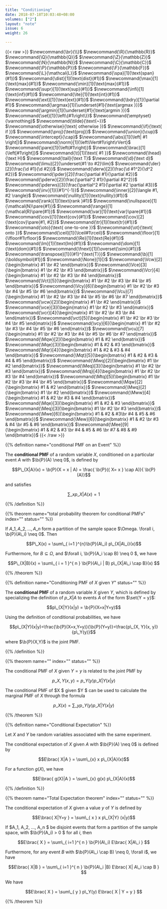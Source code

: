 ```yaml
---
title: "Conditioning"
date: 2018-07-18T10:03:48+08:00
volumes: ["2"]
layout: "note"
issue: 6
weight: 26

---
```


<!--more-->

<div class="latex-macros">
  {{< raw >}}
    $\newcommand{\br}{\\}$
    $\newcommand{\R}{\mathbb{R}}$
    $\newcommand{\Q}{\mathbb{Q}}$
    $\newcommand{\Z}{\mathbb{Z}}$
    $\newcommand{\N}{\mathbb{N}}$
    $\newcommand{\C}{\mathbb{C}}$
    $\newcommand{\P}{\mathbb{P}}$
    $\newcommand{\F}{\mathbb{F}}$
    $\newcommand{\L}{\mathcal{L}}$
    $\newcommand{\spa}[1]{\text{span}(#1)}$
    $\newcommand{\dist}[1]{\text{dist}(#1)}$
    $\newcommand{\max}[1]{\text{max}(#1)}$
    $\newcommand{\min}[1]{\text{max}(#1)}$
    $\newcommand{\supr}[1]{\text{sup}(#1)}$
    $\newcommand{\infi}[1]{\text{inf}(#1)}$
    $\newcommand{\ite}[1]{\text{int}(#1)}$
    $\newcommand{\ext}[1]{\text{ext}(#1)}$
    $\newcommand{\bdry}[1]{\partial #1}$
    $\newcommand{\argmax}[1]{\underset{#1}{\text{argmax }}}$
    $\newcommand{\argmin}[1]{\underset{#1}{\text{argmin }}}$
    $\newcommand{\set}[1]{\left\{#1\right\}}$
    $\newcommand{\emptyset}{\varnothing}$
    $\newcommand{\tilde}{\text{~}}$
    $\newcommand{\otherwise}{\text{ otherwise }}$
    $\newcommand{\if}{\text{ if }}$
    $\newcommand{\proj}{\text{proj}}$
    $\newcommand{\union}{\cup}$
    $\newcommand{\intercept}{\cap}$
    $\newcommand{\abs}[1]{\left| #1 \right|}$
    $\newcommand{\norm}[1]{\left\lVert#1\right\rVert}$
    $\newcommand{\pare}[1]{\left(#1\right)}$
    $\newcommand{\brac}[1]{\left[#1\right]}$
    $\newcommand{\t}[1]{\text{ #1 }}$
    $\newcommand{\head}{\text H}$
    $\newcommand{\tail}{\text T}$
    $\newcommand{\d}{\text d}$
    $\newcommand{\limu}[2]{\underset{#1 \to #2}\lim}$
    $\newcommand{\der}[2]{\frac{\d #1}{\d #2}}$
    $\newcommand{\derw}[2]{\frac{\d #1^2}{\d^2 #2}}$
    $\newcommand{\pder}[2]{\frac{\partial #1}{\partial #2}}$
    $\newcommand{\pderw}[2]{\frac{\partial^2 #1}{\partial #2^2}}$
    $\newcommand{\pderws}[3]{\frac{\partial^2 #1}{\partial #2 \partial #3}}$
    $\newcommand{\inv}[1]{{#1}^{-1}}$
    $\newcommand{\inner}[2]{\langle #1, #2 \rangle}$
    $\newcommand{\nullity}[1]{\text{nullity}(#1)}$
    $\newcommand{\rank}[1]{\text{rank }#1}$
    $\newcommand{\nullspace}[1]{\mathcal{N}\pare{#1}}$
    $\newcommand{\range}[1]{\mathcal{R}\pare{#1}}$
    $\newcommand{\var}[1]{\text{var}\pare{#1}}$
    $\newcommand{\cov}[1]{\text{cov}(#1)}$
    $\newcommand{\cov}[2]{\text{cov}\pare{#1, #2}}$
    $\newcommand{\tr}[1]{\text{tr}(#1)}$
    $\newcommand{\oto}{\text{ one-to-one }}$
    $\newcommand{\ot}{\text{ onto }}$
    $\newcommand{\ceil}[1]{\lceil#1\rceil}$
    $\newcommand{\floor}[1]{\lfloor#1\rfloor}$
    $\newcommand{\Re}[1]{\text{Re}(#1)}$
    $\newcommand{\Im}[1]{\text{Im}(#1)}$
    $\newcommand{\dom}[1]{\text{dom}(#1)}$
    $\newcommand{\fnext}[1]{\overset{\sim}{#1}}$
    $\newcommand{\transpose}[1]{{#1}^{\text{T}}}$
    $\newcommand{\b}[1]{\boldsymbol{#1}}$
    $\newcommand{\None}[1]{}$
    $\newcommand{\Vcw}[2]{\begin{bmatrix} #1 \br #2 \end{bmatrix}}$
    $\newcommand{\Vce}[3]{\begin{bmatrix} #1 \br #2 \br #3 \end{bmatrix}}$
    $\newcommand{\Vcr}[4]{\begin{bmatrix} #1 \br #2 \br #3 \br #4 \end{bmatrix}}$
    $\newcommand{\Vct}[5]{\begin{bmatrix} #1 \br #2 \br #3 \br #4 \br #5 \end{bmatrix}}$
    $\newcommand{\Vcy}[6]{\begin{bmatrix} #1 \br #2 \br #3 \br #4 \br #5 \br #6 \end{bmatrix}}$
    $\newcommand{\Vcu}[7]{\begin{bmatrix} #1 \br #2 \br #3 \br #4 \br #5 \br #6 \br #7 \end{bmatrix}}$
    $\newcommand{\vcw}[2]{\begin{matrix} #1 \br #2 \end{matrix}}$
    $\newcommand{\vce}[3]{\begin{matrix} #1 \br #2 \br #3 \end{matrix}}$
    $\newcommand{\vcr}[4]{\begin{matrix} #1 \br #2 \br #3 \br #4 \end{matrix}}$
    $\newcommand{\vct}[5]{\begin{matrix} #1 \br #2 \br #3 \br #4 \br #5 \end{matrix}}$
    $\newcommand{\vcy}[6]{\begin{matrix} #1 \br #2 \br #3 \br #4 \br #5 \br #6 \end{matrix}}$
    $\newcommand{\vcu}[7]{\begin{matrix} #1 \br #2 \br #3 \br #4 \br #5 \br #6 \br #7 \end{matrix}}$
    $\newcommand{\Mqw}[2]{\begin{bmatrix} #1 & #2 \end{bmatrix}}$
    $\newcommand{\Mqe}[3]{\begin{bmatrix} #1 & #2 & #3 \end{bmatrix}}$
    $\newcommand{\Mqr}[4]{\begin{bmatrix} #1 & #2 & #3 & #4 \end{bmatrix}}$
    $\newcommand{\Mqt}[5]{\begin{bmatrix} #1 & #2 & #3 & #4 & #5 \end{bmatrix}}$
    $\newcommand{\Mwq}[2]{\begin{bmatrix} #1 \br #2 \end{bmatrix}}$
    $\newcommand{\Meq}[3]{\begin{bmatrix} #1 \br #2 \br #3 \end{bmatrix}}$
    $\newcommand{\Mrq}[4]{\begin{bmatrix} #1 \br #2 \br #3 \br #4 \end{bmatrix}}$
    $\newcommand{\Mtq}[5]{\begin{bmatrix} #1 \br #2 \br #3 \br #4 \br #5 \end{bmatrix}}$
    $\newcommand{\Mqw}[2]{\begin{bmatrix} #1 & #2 \end{bmatrix}}$
    $\newcommand{\Mwq}[2]{\begin{bmatrix} #1 \br #2 \end{bmatrix}}$
    $\newcommand{\Mww}[4]{\begin{bmatrix} #1 & #2 \br #3 & #4 \end{bmatrix}}$
    $\newcommand{\Mqe}[3]{\begin{bmatrix} #1 & #2 & #3 \end{bmatrix}}$
    $\newcommand{\Meq}[3]{\begin{bmatrix} #1 \br #2 \br #3 \end{bmatrix}}$
    $\newcommand{\Mwe}[6]{\begin{bmatrix} #1 & #2 & #3\br #4 & #5 & #6 \end{bmatrix}}$
    $\newcommand{\Mew}[6]{\begin{bmatrix} #1 & #2 \br #3 & #4 \br #5 & #6 \end{bmatrix}}$
    $\newcommand{\Mee}[9]{\begin{bmatrix} #1 & #2 & #3 \br #4 & #5 & #6 \br #7 & #8 & #9 \end{bmatrix}}$
  {{< /raw >}}
</div>

{{% definition name="conditional PMF on an Event" %}}

The **conditional PMF** of a random variable $X$, conditioned on a particular event $A$ with $\b{P}(A) \neq 0$, is defined by

$$P\_{X|A}(x) = \b{P}(X = x | A) = \frac{ \b{P}({ X= x } \cap A)}{ \b{P}(A)}$$

and satisfies

$$\sum\_{ x } p\_{X|A}(x) = 1$$

{{% /definition %}}

{{% theorem name="total probability theorem for conditional PMFs" index="" status="" %}}

If $A\_1, A\_2, ..., A\_n$ form a partition of the sample space $\Omega. \forall i, \b{P}(A\_i) \neq 0$. Then

$$P\_X(x) = \sum\_{ i=1 }^{n}\b{P}(A\_i) p\_{X|A\_i}(x)$$

Furthermore, for $B \subseteq \Omega$, and $\forall i,  \b{P}(A\_i \cap B) \neq 0 $, we have

$$P\_{X|B}(x) = \sum\_{ i = 1 }^{ n } \b{P}(A\_i | B) p\_{X|A\_i \cap B}(x) $$

{{% /theorem %}}

{{% definition name="Conditioning PMF of $X$ given $Y$" status="" %}}

The **conditional PMF** of a random variable $X$ given $Y$, which is defined by specializing the definition of $p\_{X|A}$ to events $A$ of the form $\set{Y = y}$:

$$p\_{X|Y}(x|y) = \b{P}(X=x|Y=y)$$

Using the definition of conditional probabilities, we have

$$p\_(X|Y)(x|y)=\frac{\b{P}(X=x,Y=y)}{\b{P}(Y=y)}=\frac{p\_{X, Y}(x, y)}{p\_Y(y)}$$

where $\b{P}(X,Y)$ is the joint PMF.

{{% /definition %}}

{{% theorem name="" index="" status="" %}}

The conditional PMF of $X$ given $Y = y$ is related to the joint PMF by

$$p\_{X, Y} (x, y) = p\_Y(y) p\_{X|Y} (x | y) $$

The conditional PMF of $X $ given $Y $ can be used to calculate the marginal PMF of $X$ through the formula

$$p\_X(x) = \sum\_{ y } p\_Y(y) p\_{X|Y} (x | y)$$

{{% /theorem %}}

{{% definition name="Conditional Expectation" %}}

Let $X$ and $Y$ be random variables associated with the same experiment.

The conditional expectation of $X$ given $A$ with $\b{P}(A) \neq 0$ is defined by

$$E\brac{ X|A } = \sum\_{x} x p\_{X|A}(x)$$

For a function $g(X)$, we have 

$$E\brac{ g(X)|A } = \sum\_{x} g(x) p\_{X|A}(x)$$

{{% /definition %}}

{{% theorem name="Total Expectation theorem" index="" status="" %}}

The conditional expectation of $X$ given a value $y$ of $Y$ is defined by

$$E\brac{ X|Y=y } = \sum\_{ x } x p\_{X|Y} (x|y)$$

If $A\_1, A\_2, ..., A\_n $ be disjoint events that form a partition of the sample space, with $\b{P}(A\_i) > 0 $ for all $i$, then

$$E\brac{ X } = \sum\_{ i=1 }^{ n } \b{P}(A\_i) E\brac{ X|A\_i } $$

Furthermore, for any event $B$ with $\b{P}(A\_i \cap B) \neq 0, \forall i$, we have

$$E\brac{ X|B } = \sum\_{ i=1 }^{ n } \b{P}(A\_i |B) E\brac{ X| A\_i \cap B } $$

We have

$$E\brac{ X } = \sum\_{ y } p\_Y(y) E\brac{ X | Y = y } $$

{{% /theorem %}}

